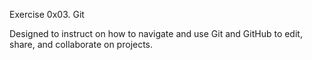 Exercise 0x03. Git

Designed to instruct on how to navigate and use Git and GitHub to edit, share, and collaborate on projects.